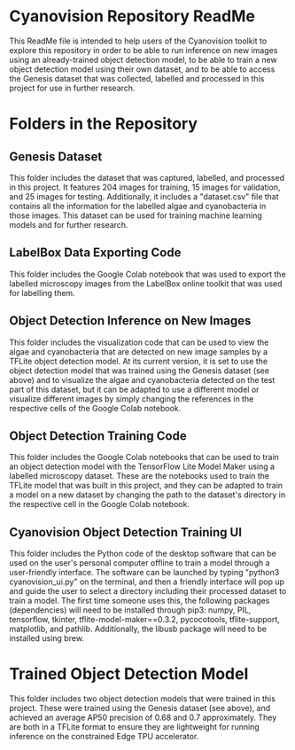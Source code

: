 # Cyanovision Repository ReadMe

This ReadMe file is intended to help users of the Cyanovision toolkit to explore this repository in order to be able to run inference on new images using an already-trained object detection model, to be able to train a new object detection model using their own dataset, and to be able to access the Genesis dataset that was collected, labelled and processed in this project for use in further research.

# Folders in the Repository

## Genesis Dataset

This folder includes the dataset that was captured, labelled, and processed in this project. It features 204 images for training, 15 images for validation, and 25 images for testing. Additionally, it includes a "dataset.csv" file that contains all the information for the labelled algae and cyanobacteria in those images. This dataset can be used for training machine learning models and for further research.

## LabelBox Data Exporting Code

This folder includes the Google Colab notebook that was used to export the labelled microscopy images from the LabelBox online toolkit that was used for labelling them.

## Object Detection Inference on New Images

This folder includes the visualization code that can be used to view the algae and cyanobacteria that are detected on new image samples by a TFLite object detection model. At its current version, it is set to use the object detection model that was trained using the Genesis dataset (see above) and to visualize the algae and cyanobacteria detected on the test part of this dataset, but it can be adapted to use a different model or visualize different images by simply changing the references in the respective cells of the Google Colab notebook.

## Object Detection Training Code

This folder includes the Google Colab notebooks that can be used to train an object detection model with the TensorFlow Lite Model Maker using a labelled microscopy dataset. These are the notebooks used to train the TFLite model that was built in this project, and they can be adapted to train a model on a new dataset by changing the path to the dataset's directory in the respective cell in the Google Colab notebook.

## Cyanovision Object Detection Training UI

This folder includes the Python code of the desktop software that can be used on the user's personal computer offline to train a model through a user-friendly interface. The software can be launched by typing "python3 cyanovision_ui.py" on the terminal, and then a friendly interface will pop up and guide the user to select a directory including their processed dataset to train a model. The first time someone uses this, the following packages (dependencies) will need to be installed through pip3: numpy, PIL, tensorflow, tkinter, tflite-model-maker==0.3.2, pycocotools, tflite-support, matplotlib, and pathlib. Additionally, the libusb package will need to be installed using brew.

# Trained Object Detection Model

This folder includes two object detection models that were trained in this project. These were trained using the Genesis dataset (see above), and achieved an average AP50 precision of 0.68 and 0.7 approximately. They are both in a TFLite format to ensure they are lightweight for running inference on the constrained Edge TPU accelerator.
